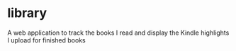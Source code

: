 # library

A web application to track the books I read and display the Kindle highlights I upload for finished books
